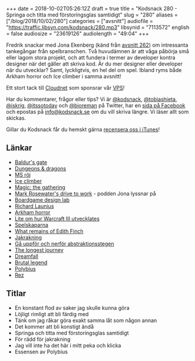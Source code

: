 +++
date = 2018-10-02T05:26:12Z
draft = true
title = "Kodsnack 280 - Springa och titta med förstoringsglas samtidigt"
slug = "280"
aliases = ["/blog/2018/10/02/280"]
categories = ["avsnitt"]
audiofile = "https://traffic.libsyn.com/kodsnack/280.mp3"
libsynid = "7113572"
english = false
audiosize = "23619126"
audiolength = "49:04"
+++

Fredrik snackar med Jona Ekenberg (känd från [avsnitt 262](https://kodsnack.se/262/)) om intressanta tankegångar från spelbranschen. Två huvudämnen är att våga påbörja små eller lagom stora projekt, och att fundera i termer av developer kontra designer när det gäller att skriva kod. Är du mer designer eller developer när du utvecklar? Samt, lyckligtvis, en hel del om spel. Ibland ryms både Arkham horror och Ice climber i samma avsnitt!

Ett stort tack till [Cloudnet](http://www.cloudnet.se) som sponsrar vår [VPS](http://en.wikipedia.org/wiki/Virtual_private_server)!

Har du kommentarer, frågor eller tips? Vi är [@kodsnack](https://www.twitter.com/kodsnack), [@tobiashieta](https://www.twitter.com/tobiashieta), [@iskrig](https://www.twitter.com/iskrig), [@itssotoday](https://twitter.com/itssotoday) och [@bjoreman](https://www.twitter.com/bjoreman) på Twitter, har en [sida på Facebook](https://www.facebook.com/kodsnack) och epostas på [info@kodsnack.se](mailto:info@kodsnack.se) om du vill skriva längre. Vi läser allt som skickas.

Gillar du Kodsnack får du hemskt gärna [recensera oss i iTunes](http://itunes.apple.com/se/podcast/kodsnack/id561631498?l=en)!

## Länkar ##
* [Baldur's gate](https://en.wikipedia.org/wiki/Baldur%27s_Gate)
* [Dungeons & dragons](https://en.wikipedia.org/wiki/Dungeons_%26_Dragons)
* [MS röj](https://en.wikipedia.org/wiki/Minesweeper_%28video_game%29)
* [Ice climber](https://en.wikipedia.org/wiki/Ice_Climber)
* [Magic: the gathering](https://en.wikipedia.org/wiki/Magic:_The_Gathering)
* [Mark Rosewater's drive to work](https://magic.wizards.com/en/articles/media/podcasts) - podden Jona lyssnar på
* [Boardgame design lab](http://www.boardgamedesignlab.com/)
* [Richard Launius](https://boardgamegeek.com/boardgamedesigner/4819/richard-launius)
* [Arkham horror](https://en.wikipedia.org/wiki/Arkham_Horror)
* [Lite om hur Warcraft III utvecklates](https://en.wikipedia.org/wiki/Warcraft_III:_Reign_of_Chaos#Development)
* [Spelskaparna](http://spelskaparna.com/)
* [What remains of Edith Finch](https://en.wikipedia.org/wiki/What_Remains_of_Edith_Finch)
* [Jakrakning](https://seths.blog/2005/03/dont_shave_that/)
* [Gå uppför och nerför abstraktionsstegen](http://worrydream.com/LadderOfAbstraction/)
* [The longest journey](https://en.wikipedia.org/wiki/The_Longest_Journey)
* [Dreamfall](https://en.wikipedia.org/wiki/Dreamfall:_The_Longest_Journey)
* [Brutal legend](https://en.wikipedia.org/wiki/Br%C3%BCtal_Legend)
* [Polybius](https://en.wikipedia.org/wiki/Polybius_%282017_video_game%29)
* [Rez](https://en.wikipedia.org/wiki/Rez_%28video_game%29)

## Titlar ##
* En konstant flod av saker jag skulle kunna göra
* Löjligt rimligt att bli färdig med
* Tänk om jag råkar göra exakt samma låt som någon annan
* Det kommer att bli konstigt ändå
* Springa och titta med förstoringsglas samtidigt
* För rädd för jakrakning
* Jag vill inte ha det här i mitt peka och klicka
* Essensen av Polybius